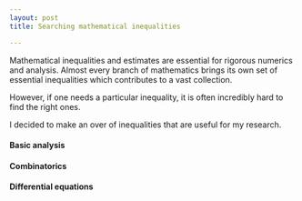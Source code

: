 ```yaml
---
layout: post
title: Searching mathematical inequalities

---
```

Mathematical inequalities and estimates are essential for rigorous numerics and analysis. Almost every branch of mathematics brings its own set of essential inequalities which contributes to a vast collection.   
  
However, if one needs a particular inequality, it is often incredibly hard to find the right ones.

I decided to make an over of inequalities that are useful for my research.

#### Basic analysis

#### Combinatorics

#### Differential equations